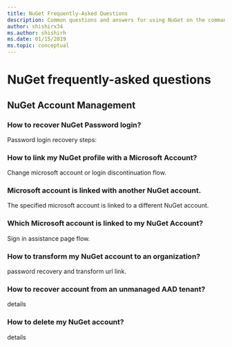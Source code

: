 ```yaml
---
title: NuGet Frequently-Asked Questions
description: Common questions and answers for using NuGet on the command line and in Visual Studio, and working with the NuGet gallery.
author: shishirx34
ms.author: shishirh
ms.date: 01/15/2019
ms.topic: conceptual
---
```


# NuGet frequently-asked questions

## NuGet Account Management

### How to recover NuGet Password login?

Password login recovery steps:

### How to link my NuGet profile with a Microsoft Account?

Change microsoft account or login discontinuation flow.

### Microsoft account is linked with another NuGet account.

The specified microsoft account is linked to a different NuGet account.

### Which Microsoft account is linked to my NuGet Account?

Sign in assistance page flow.

### How to transform my NuGet account to an organization?

password recovery and transform url link.

### How to recover account from an unmanaged AAD tenant?

details

### How to delete my NuGet account?

details
